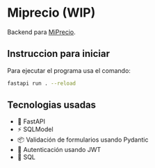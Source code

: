 # Miprecio (WIP)

Backend para [MiPrecio](https://github.com/waskull/miprecio-react-router).

## Instruccion para iniciar

Para ejecutar el programa usa el comando: 

```bash
fastapi run . --reload
```

## Tecnologias usadas

- 🚀 FastAPI
- ⚡️ SQLModel
- 📦 Validación de formularios usando Pydantic
- 🔄 Autenticación usando JWT
- 📖 SQL
